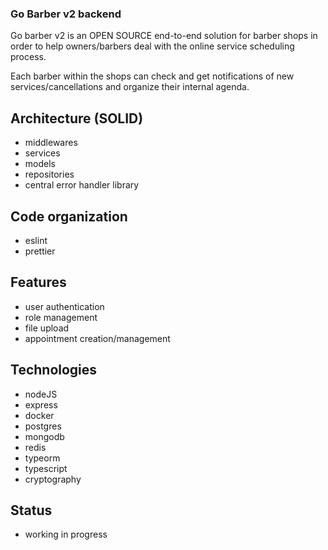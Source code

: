 ### Go Barber v2 backend ###

Go barber v2 is an OPEN SOURCE end-to-end solution for barber shops in order to help owners/barbers deal with the online service scheduling process.

Each barber within the shops can check and get notifications of new services/cancellations and organize their internal agenda.

## Architecture (SOLID)

* middlewares
* services
* models
* repositories
* central error handler library


## Code organization

* eslint
* prettier

## Features

* user authentication
* role management
* file upload
* appointment creation/management

## Technologies

* nodeJS
* express
* docker
* postgres
* mongodb
* redis
* typeorm
* typescript
* cryptography

## Status

* working in progress
